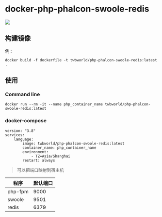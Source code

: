 
**docker-php-phalcon-swoole-redis**
===========

[![](https://img.shields.io/badge/docker-php_phalcon_swoole_redis-099cec?logo=docker)](https://hub.docker.com/r/twbworld/php-phalcon-swoole-redis)


## 构建镜像
例 :
```shell
docker build -f dockerfile -t twbworld/php-phalcon-swoole-redis:latest .
```

## 使用

### Command line
```shell
docker run --rm -it --name php_container_name twbworld/php-phalcon-swoole-redis:latest
```

### docker-compose

```shell
version: "3.8"
services:
    language:
        image: twbworld/php-phalcon-swoole-redis:latest
        container_name: php_container_name
        environment:
            - TZ=Asia/Shanghai
        restart: always
```

> 可以把端口映射到宿主机

| 程序 | 默认端口 |
| ---- | ---- |
| php-fpm | 9000 |
| swoole | 9501 |
| redis | 6379 |

